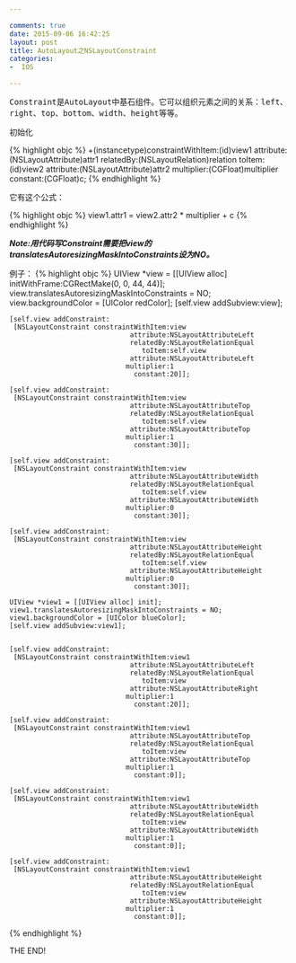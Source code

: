 ```yaml
---

comments: true
date: 2015-09-06 16:42:25
layout: post
title: AutoLayout之NSLayoutConstraint
categories:
-  IOS

---
```


 <kbd>Constraint</kbd>是<kbd>AutoLayout</kbd>中基石组件。它可以组织元素之间的关系：<kbd>left</kbd>、<kbd>right</kbd>、<kbd>top</kbd>、<kbd>bottom</kbd>、<kbd>width</kbd>、<kbd>height</kbd>等等。

初始化

{% highlight objc %}
+(instancetype)constraintWithItem:(id)view1
                        attribute:(NSLayoutAttribute)attr1
                        relatedBy:(NSLayoutRelation)relation
                           toItem:(id)view2
                        attribute:(NSLayoutAttribute)attr2
                       multiplier:(CGFloat)multiplier
                         constant:(CGFloat)c;
 {% endhighlight %} 

它有这个公式：

{% highlight objc %}
view1.attr1 = view2.attr2 * multiplier + c
{% endhighlight %}

***Note:用代码写Constraint需要把view的translatesAutoresizingMaskIntoConstraints设为NO。***


例子：
{% highlight objc %}
	UIView *view = [[UIView alloc] initWithFrame:CGRectMake(0, 0, 44, 44)];
    view.translatesAutoresizingMaskIntoConstraints = NO;
    view.backgroundColor = [UIColor redColor];
    [self.view addSubview:view];
    
    [self.view addConstraint:
     [NSLayoutConstraint constraintWithItem:view
                                  attribute:NSLayoutAttributeLeft
                                  relatedBy:NSLayoutRelationEqual
                                     toItem:self.view
                                  attribute:NSLayoutAttributeLeft
                                 multiplier:1
                                   constant:20]];
    
    [self.view addConstraint:
     [NSLayoutConstraint constraintWithItem:view
                                  attribute:NSLayoutAttributeTop
                                  relatedBy:NSLayoutRelationEqual
                                     toItem:self.view
                                  attribute:NSLayoutAttributeTop
                                 multiplier:1
                                   constant:30]];
    
    [self.view addConstraint:
     [NSLayoutConstraint constraintWithItem:view
                                  attribute:NSLayoutAttributeWidth
                                  relatedBy:NSLayoutRelationEqual
                                     toItem:self.view
                                  attribute:NSLayoutAttributeWidth
                                 multiplier:0
                                   constant:30]];
    
    [self.view addConstraint:
     [NSLayoutConstraint constraintWithItem:view
                                  attribute:NSLayoutAttributeHeight
                                  relatedBy:NSLayoutRelationEqual
                                     toItem:self.view
                                  attribute:NSLayoutAttributeHeight
                                 multiplier:0
                                   constant:30]];
    
    UIView *view1 = [[UIView alloc] init];
    view1.translatesAutoresizingMaskIntoConstraints = NO;
    view1.backgroundColor = [UIColor blueColor];
    [self.view addSubview:view1];
    
    
    [self.view addConstraint:
     [NSLayoutConstraint constraintWithItem:view1
                                  attribute:NSLayoutAttributeLeft
                                  relatedBy:NSLayoutRelationEqual
                                     toItem:view
                                  attribute:NSLayoutAttributeRight
                                 multiplier:1
                                   constant:20]];
    
    [self.view addConstraint:
     [NSLayoutConstraint constraintWithItem:view1
                                  attribute:NSLayoutAttributeTop
                                  relatedBy:NSLayoutRelationEqual
                                     toItem:view
                                  attribute:NSLayoutAttributeTop
                                 multiplier:1
                                   constant:0]];
    
    [self.view addConstraint:
     [NSLayoutConstraint constraintWithItem:view1
                                  attribute:NSLayoutAttributeWidth
                                  relatedBy:NSLayoutRelationEqual
                                     toItem:view
                                  attribute:NSLayoutAttributeWidth
                                 multiplier:1
                                   constant:0]];
    
    [self.view addConstraint:
     [NSLayoutConstraint constraintWithItem:view1
                                  attribute:NSLayoutAttributeHeight
                                  relatedBy:NSLayoutRelationEqual
                                     toItem:view
                                  attribute:NSLayoutAttributeHeight
                                 multiplier:1
                                   constant:0]];
{% endhighlight %} 

THE END!